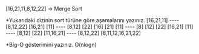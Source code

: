 [16,21,11,8,12,22] -> Merge Sort

*Yukarıdaki dizinin sort türüne göre aşamalarını yazınız.
[16,21,11] ---- [8,12,22]
[16,21]  [11] ---- [8,12]  [22]
[16]  [21]  [11] ---- [8]  [12]  [22]
[16,21]  [11] ---- [8,12]  [22]
[11,16,21] ---- [8,12,22]
[8,11,12,16,21,22]

*Big-O gösterimini yazınız.
O(nlogn)